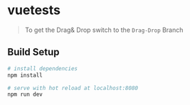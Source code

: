 # vuetests

> To get the Drag& Drop switch to the ```Drag-Drop``` Branch

## Build Setup

``` bash
# install dependencies
npm install

# serve with hot reload at localhost:8080
npm run dev
```
